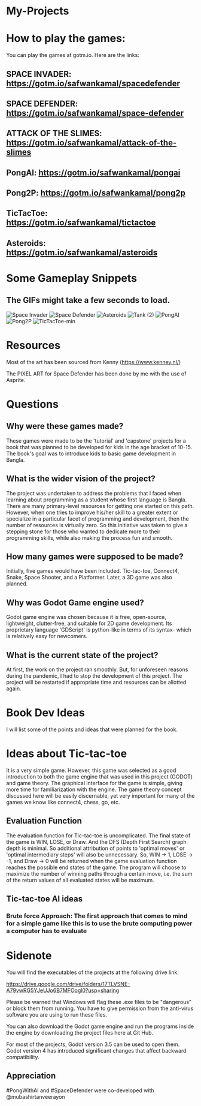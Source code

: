 # My-Projects

# How to play the games:

You can play the games at gotm.io. Here are the links:

## SPACE INVADER: https://gotm.io/safwankamal/spacedefender

## SPACE DEFENDER: https://gotm.io/safwankamal/space-defender

## ATTACK OF THE SLIMES: https://gotm.io/safwankamal/attack-of-the-slimes

## PongAI: https://gotm.io/safwankamal/pongai

## Pong2P: https://gotm.io/safwankamal/pong2p

## TicTacToe: https://gotm.io/safwankamal/tictactoe

## Asteroids: https://gotm.io/safwankamal/asteroids

# Some Gameplay Snippets

## The GIFs might take a few seconds to load.


![Space Invader](https://github.com/SafwanKamal/My-Projects/assets/63901799/b4418fc1-e509-4606-a129-81a1feca2f60)
![Space Defender](https://github.com/SafwanKamal/My-Projects/assets/63901799/5e545711-eee9-4e21-ab65-f00749523be1)
![Asteroids](https://github.com/SafwanKamal/My-Projects/assets/63901799/f59a44cf-1458-46f8-8021-d8a0d6cd4560)
![Tank (2)](https://github.com/SafwanKamal/My-Projects/assets/63901799/94c9c111-2b9c-4d65-aa00-fafcfd60082d)
![PongAI](https://github.com/SafwanKamal/My-Projects/assets/63901799/36385036-6c6d-41f4-a049-f741fc0405f0)
![Pong2P](https://github.com/SafwanKamal/My-Projects/assets/63901799/661cc89f-ac6f-4799-b014-d43c92a1998d)
![TicTacToe-min](https://github.com/SafwanKamal/My-Projects/assets/63901799/038a5ca9-a334-45d8-9f62-5ad2c70b44ee)


# Resources 

Most of the art has been sourced from Kenny (https://www.kenney.nl/)

The PIXEL ART for Space Defender has been done by me with the use of Asprite. 


# Questions 

## Why were these games made?

These games were made to be the 'tutorial' and 'capstone' projects for a book that was planned to be developed for kids in the age bracket of 10-15. The book's goal was to introduce kids to basic game development in Bangla. 

## What is the wider vision of the project?

The project was undertaken to address the problems that I faced when learning about programming as a student whose first language is Bangla. There are many primary-level resources for getting one started on this path. However, when one tries to improve his/her skill to a greater extent or specialize in a particular facet of programming and development, then the number of resources is virtually zero. So this initiative was taken to give a stepping stone for those who wanted to dedicate more to their programming skills, while also making the process fun and smooth. 

## How many games were supposed to be made?

Initially, five games would have been included. Tic-tac-toe, Connect4, Snake, Space Shooter, and a Platformer. Later, a 3D game was also planned. 

## Why was Godot Game engine used?

Godot game engine was chosen because it is free, open-source, lightweight, clutter-free, and suitable for 2D game development. Its proprietary language 'GDScript' is python-like in terms of its syntax- which is relatively easy for newcomers. 

## What is the current state of the project?

At first, the work on the project ran smoothly. But, for unforeseen reasons during the pandemic, I had to stop the development of this project. The project will be restarted if appropriate time and resources can be allotted again.



# Book Dev Ideas 

I will list some of the points and ideas that were planned for the book.

# Ideas about Tic-tac-toe

It is a very simple game. However, this game was selected as a good introduction to both the game engine that was used in this project (GODOT) and game theory. The graphical interface for the game is simple, giving more time for familiarization with the engine. The game theory concept discussed here will be easily discernable, yet very important for many of the games we know like connect4, chess, go, etc. 

## Evaluation Function

The evaluation function for Tic-tac-toe is uncomplicated. The final state of the game is WIN, LOSE, or Draw. And the DFS (Depth First Search) graph depth is minimal. So additional attribution of points to 'optimal moves' or 'optimal intermediary steps' will also be unnecessary. So, WIN -> 1, LOSE -> -1, and Draw -> 0 will be returned when the game evaluation function reaches the possible end states of the game. The program will choose to maximize the number of winning paths through a certain move, i.e. the sum of the return values of all evaluated states will be maximum. 

## Tic-tac-toe AI ideas

### Brute force Approach: The first approach that comes to mind for a simple game like this is to use the brute computing power a computer has to evaluate  


# Sidenote

You will find the executables of the projects at the following drive link:

https://drive.google.com/drive/folders/17TLVSNE-A79vwRG5YJeUJo6B7MFOogl0?usp=sharing

Please be warned that Windows will flag these .exe files to be "dangerous" or block them from running. You have to give permission from the anti-virus software you are using to run these files. 

You can also download the Godot game engine and run the programs inside the engine by downloading the project files here at Git Hub. 

For most of the projects, Godot version 3.5 can be used to open them. Godot version 4 has introduced significant changes that affect backward compatibility. 


## Appreciation 

#PongWithAI and #SpaceDefender were co-developed with @mubashirtanveerayon




